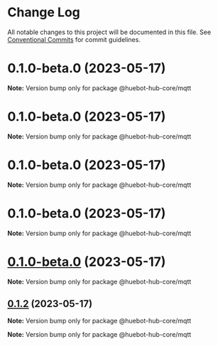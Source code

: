 # Change Log

All notable changes to this project will be documented in this file.
See [Conventional Commits](https://conventionalcommits.org) for commit guidelines.

# 0.1.0-beta.0 (2023-05-17)

**Note:** Version bump only for package @huebot-hub-core/mqtt

# 0.1.0-beta.0 (2023-05-17)

**Note:** Version bump only for package @huebot-hub-core/mqtt

# 0.1.0-beta.0 (2023-05-17)

**Note:** Version bump only for package @huebot-hub-core/mqtt

# 0.1.0-beta.0 (2023-05-17)

**Note:** Version bump only for package @huebot-hub-core/mqtt

# [0.1.0-beta.0](https://github.com/huebot-iot/huebot/compare/0.1.0...0.1.0-beta.0) (2023-05-17)

**Note:** Version bump only for package @huebot-hub-core/mqtt

## [0.1.2](https://github.com/huebot-iot/huebot/compare/0.1.0...0.1.2) (2023-05-17)

**Note:** Version bump only for package @huebot-hub-core/mqtt

**Note:** Version bump only for package @huebot-hub-core/mqtt
